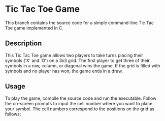 # Tic Tac Toe Game

This branch contains the source code for a simple command-line Tic Tac Toe game implemented in C.

## Description

This Tic Tac Toe game allows two players to take turns placing their symbols ('X' and 'O') on a 3x3 grid. The first player to get three of their symbols in a row, column, or diagonal wins the game. If the grid is filled with symbols and no player has won, the game ends in a draw.

## Usage

To play the game, compile the source code and run the executable. Follow the on-screen prompts to input the cell number where you want to place your symbol. The cell numbers correspond to the positions on the grid as follows:
